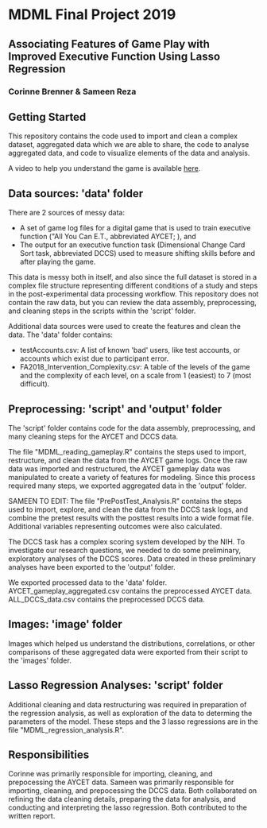 # MDML Final Project 2019
## Associating Features of Game Play with Improved Executive Function Using Lasso Regression
### Corinne Brenner & Sameen Reza

## Getting Started
This repository contains the code used to import and clean a complex dataset, aggregated data which we are able to share, the code to analyse aggregated data, and code to visualize elements of the data and analysis. 

A video to help you understand the game is available [here](https://vimeo.com/366276953).

## Data sources: 'data' folder
 
There are 2 sources of messy data: 
 * A set of game log files for a digital game that is used to train executive function ("All You Can E.T., abbreviated AYCET; ), and 
 * The output for an executive function task (Dimensional Change Card Sort task, abbreviated DCCS) used to measure shifting skills before and after playing the game.
 
This data is messy both in itself, and also since the full dataset is stored in a complex file structure representing different conditions of a study and steps in the post-experimental data processing workflow. This repository does not contain the raw data, but you can review the data assembly, preprocessing, and cleaning steps in the scripts within the 'script' folder.

Additional data sources were used to create the features and clean the data. The 'data' folder contains:
* testAccounts.csv: A list of known 'bad' users, like test accounts, or accounts which exist due to participant error. 
* FA2018_Intervention_Complexity.csv: A table of the levels of the game and the complexity of each level, on a scale from 1 (easiest) to 7 (most difficult). 

## Preprocessing: 'script' and 'output' folder
The 'script' folder contains code for the data assembly, preprocessing, and many cleaning steps for the AYCET and DCCS data.

The file "MDML_reading_gameplay.R" contains the steps used to import, restructure, and clean the data from the AYCET game logs. Once the raw data was imported and restructured, the AYCET gameplay data was manipulated to create a variety of features for modeling. Since this process required many steps, we exported aggregated data in the 'output' folder. 

SAMEEN TO EDIT: The file "PrePostTest_Analysis.R" contains the steps used to import, explore, and clean the data from the DCCS task logs, and combine the pretest results with the posttest results into a wide format file. Additional variables representing outcomes were also calculated. 

The DCCS task has a complex scoring system developed by the NIH. To investigate our research questions, we needed to do some preliminary, exploratory analyses of the DCCS scores. Data created in these preliminary analyses have been exported to the 'output' folder.

We exported processed data to the 'data' folder.  
AYCET_gameplay_aggregated.csv contains the preprocessed AYCET data. 
ALL_DCCS_data.csv contains the preprocessed DCCS data.


## Images: 'image' folder

Images which helped us understand the distributions, correlations, or other comparisons of these aggregated data were exported from their script to the 'images' folder.

## Lasso Regression Analyses: 'script' folder

Additional cleaning and data restructuring was required in preparation of the regression analysis, as well as exploration of the data to determing the parameters of the model. These steps and the 3 lasso regressions are in the file "MDML_regression_analysis.R".

## Responsibilities

Corinne was primarily responsible for importing, cleaning, and prepocessing the AYCET data. 
Sameen was primarily responsible for importing, cleaning, and prepocessing the DCCS data.
Both collaborated on refining the data cleaning details, preparing the data for analysis, and conducting and interpreting the lasso regression. Both contributed to the written report.
